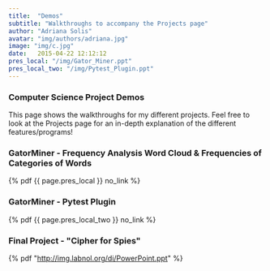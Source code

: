 ```yaml
---
title:  "Demos"
subtitle: "Walkthroughs to accompany the Projects page"
author: "Adriana Solis"
avatar: "img/authors/adriana.jpg"
image: "img/c.jpg"
date:   2015-04-22 12:12:12
pres_local: "/img/Gator_Miner.ppt"
pres_local_two: "/img/Pytest_Plugin.ppt"
---
```


### Computer Science Project Demos

This page shows the walkthroughs for my different projects. Feel free to look at the Projects page for an in-depth explanation of the different features/programs!

### GatorMiner - Frequency Analysis Word Cloud & Frequencies of Categories of Words

{% pdf {{ page.pres_local }} no_link %}

### GatorMiner - Pytest Plugin

{% pdf {{ page.pres_local_two }} no_link %}

### Final Project - "Cipher for Spies"

{% pdf "http://img.labnol.org/di/PowerPoint.ppt" %}
